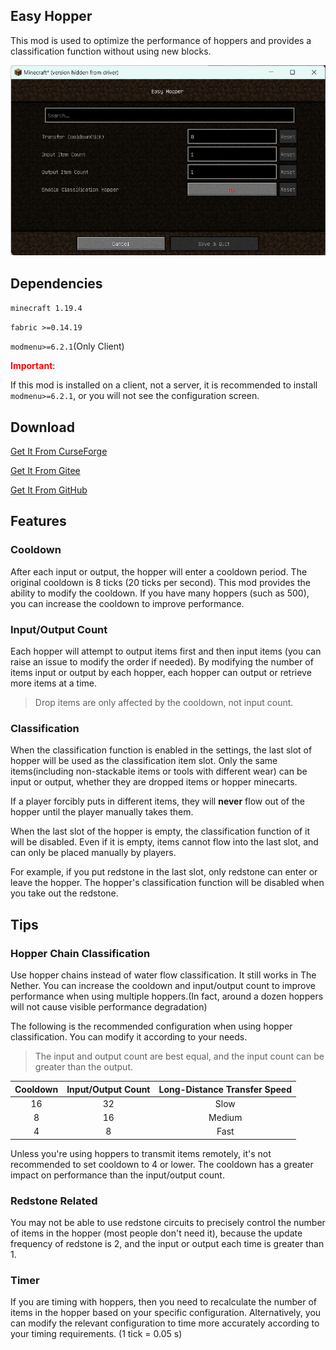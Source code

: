 ## Easy Hopper

This mod is used to optimize the performance of hoppers and provides a classification function without using new blocks.

![Screenshot](res/screenshot_EN.jpg)

## Dependencies

``minecraft 1.19.4``

``fabric >=0.14.19``

``modmenu>=6.2.1``(Only Client)

**<font color=red>Important</font>**:

If this mod is installed on a client, not a server, it is recommended to install ``modmenu>=6.2.1``, or you will not see the configuration screen.

## Download

[Get It From CurseForge](https://www.curseforge.com/minecraft/mc-mods/easyhopper)

[Get It From Gitee](https://gitee.com/dearxuan/EasyHopper/releases/)

[Get It From GitHub](https://github.com/DearXuan7392/EasyHopper/releases/)

## Features

### Cooldown

After each input or output, the hopper will enter a cooldown period. The original cooldown is 8 ticks (20 ticks per second). This mod provides the ability to modify the cooldown. If you have many hoppers (such as 500), you can increase the cooldown to improve performance.

### Input/Output Count

Each hopper will attempt to output items first and then input items (you can raise an issue to modify the order if needed). By modifying the number of items input or output by each hopper, each hopper can output or retrieve more items at a time. 

>Drop items are only affected by the cooldown, not input count.

### Classification

When the classification function is enabled in the settings, the last slot of hopper will be used as the classification item slot. Only the same items(including non-stackable items or tools with different wear) can be input or output, whether they are dropped items or hopper minecarts.

If a player forcibly puts in different items, they will **never** flow out of the hopper until the player manually takes them.

When the last slot of the hopper is empty, the classification function of it will be disabled. Even if it is empty, items cannot flow into the last slot, and can only be placed manually by players.

For example, if you put redstone in the last slot, only redstone can enter or leave the hopper. The hopper's classification function will be disabled when you take out the redstone.

## Tips

### Hopper Chain Classification

Use hopper chains instead of water flow classification. It still works in The Nether. You can increase the cooldown and input/output count to improve performance when using multiple hoppers.(In fact, around a dozen hoppers will not cause visible performance degradation)

The following is the recommended configuration when using hopper classification. You can modify it according to your needs. 

>The input and output count are best equal, and the input count can be greater than the output.

| Cooldown | Input/Output Count	 | Long-Distance Transfer Speed |
|:--------:|:-------------------:|:----------------------------:|
|    16    |         32          |             Slow             |
|    8     |         16          |            Medium            |
|    4     |          8          |             Fast             |

Unless you're using hoppers to transmit items remotely, it's not recommended to set cooldown to 4 or lower. The cooldown has a greater impact on performance than the input/output count.

### Redstone Related

You may not be able to use redstone circuits to precisely control the number of items in the hopper (most people don't need it), because the update frequency of redstone is 2, and the input or output each time is greater than 1.

### Timer

If you are timing with hoppers, then you need to recalculate the number of items in the hopper based on your specific configuration. Alternatively, you can modify the relevant configuration to time more accurately according to your timing requirements. (1 tick = 0.05 s)
